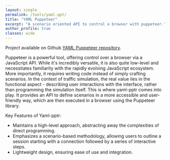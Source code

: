 ```yaml
---
layout: single
permalink: /tools/yaml-ppt/
title: "YAML Puppeteer"
excerpt: "A scenario oriented API to control a browser with puppeteer."
author_profile: true
classes: wide
---
```


Project available on Github [YAML Puppeteer repository][yaml-pptr-repository].

Puppeteer is a powerful tool, offering control over a browser via a JavaScript API. While it's incredibly versatile, it is also quite low-level and necessitates familiarity with the rapidly evolving JavaScript ecosystem. More importantly, it requires writing code instead of simply crafting scenarios. In the context of traffic simulation, the real value lies in the functional aspect - describing user interactions with the interface, rather than programming the simulation itself. This is where yaml-pptr comes into play. It provides an API to define scenarios in a more accessible and user-friendly way, which are then executed in a browser using the Puppeteer library.

Key Features of Yaml-pptr:

- Maintains a high-level approach, abstracting away the complexities of direct programming.
- Emphasizes a scenario-based methodology, allowing users to outline a session starting with a connection followed by a series of interactive steps.
- Lightweight design, ensuring ease of use and integration.

[yaml-pptr-repository]: https://github.com/Bloom-Perf/yaml-pptr